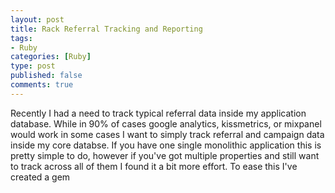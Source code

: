 ```yaml
--- 
layout: post
title: Rack Referral Tracking and Reporting
tags: 
- Ruby
categories: [Ruby]
type: post
published: false
comments: true
---
```


Recently I had a need to track typical referral data inside my application database. While in 90% of cases google analytics, kissmetrics, or mixpanel would work in some cases I want to simply track referral and campaign data inside my core databse. If you have one single monolithic application this is pretty simple to do, however if you've got multiple properties and still want to track across all of them I found it a bit more effort. To ease this I've created a gem